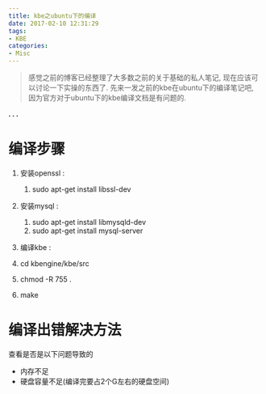 ```yaml
---
title: kbe之ubuntu下的编译
date: 2017-02-10 12:31:29
tags:
- KBE
categories:
- Misc
---
```


> 感觉之前的博客已经整理了大多数之前的关于基础的私人笔记, 现在应该可以讨论一下实操的东西了.
先来一发之前的kbe在ubuntu下的编译笔记吧, 因为官方对于ubuntu下的kbe编译文档是有问题的.


**. . .**<!-- more -->

# **编译步骤**

 1. 安装openssl : 
	1. sudo apt-get install libssl-dev

 2. 安装mysql : 
	1. sudo apt-get install libmysqld-dev
	2. sudo apt-get install mysql-server

 3. 编译kbe : 
   1. cd kbengine/kbe/src
   2. chmod -R 755 .
   3. make


# 编译出错解决方法

查看是否是以下问题导致的

- 内存不足
- 硬盘容量不足(编译完要占2个G左右的硬盘空间)
